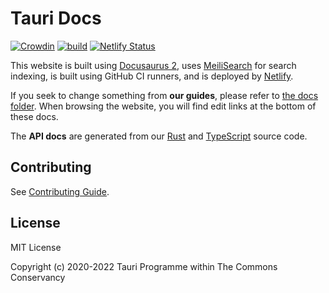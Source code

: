 # Tauri Docs

[![Crowdin](https://badges.crowdin.net/e/5a26ffca6fd8022c03485376ac5a082d/localized.svg)](https://tauri.crowdin.com/documentation)
[![build](https://github.com/tauri-apps/tauri-docs/actions/workflows/build.yml/badge.svg)](https://github.com/tauri-apps/tauri-docs/actions/workflows/build.yml)
[![Netlify Status](https://api.netlify.com/api/v1/badges/0bc4e65a-3a3a-4074-9401-1f094ecd0508/deploy-status)](https://app.netlify.com/sites/tauri/deploys)

This website is built using [Docusaurus 2], uses [MeiliSearch] for search indexing, is built using GitHub CI runners, and is deployed by [Netlify].

If you seek to change something from **our guides**, please refer to [the docs folder].
When browsing the website, you will find edit links at the bottom of these docs.

The **API docs** are generated from our [Rust] and [TypeScript] source code.

## Contributing

See [Contributing Guide].

## License

MIT License

Copyright (c) 2020-2022 Tauri Programme within The Commons Conservancy

[docusaurus 2]: https://v2.docusaurus.io/
[meilisearch]: https://github.com/meilisearch/
[netlify]: https://www.netlify.com
[the docs folder]: ./docs
[typescript]: https://github.com/tauri-apps/tauri/tree/dev/tooling/api
[rust]: https://github.com/tauri-apps/tauri/tree/dev/core/tauri
[contributing guide]: ./.github/CONTRIBUTING.md
